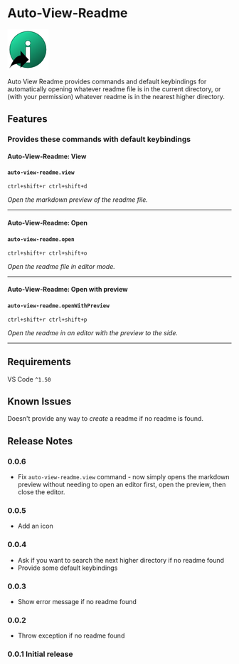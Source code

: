 # Auto-View-Readme

![auto-view-readme icon](images/icon-92.png)

Auto View Readme provides commands and default keybindings for automatically opening whatever readme file is in the current directory, or (with your permission) whatever readme is in the nearest higher directory.

## Features

### Provides these commands with default keybindings

#### Auto-View-Readme: View
**`auto-view-readme.view`**

`ctrl+shift+r ctrl+shift+d`

_Open the markdown preview of the readme file._

---
#### Auto-View-Readme: Open
**`auto-view-readme.open`**

`ctrl+shift+r ctrl+shift+o`

_Open the readme file in editor mode._

---
#### Auto-View-Readme: Open with preview
**`auto-view-readme.openWithPreview`**

`ctrl+shift+r ctrl+shift+p`

_Open the readme in an editor with the preview to the side._

---
## Requirements

VS Code `^1.50`

## Known Issues

Doesn't provide any way to _create_ a readme if no readme is found.

## Release Notes

### 0.0.6
- Fix `auto-view-readme.view` command - now simply opens the markdown preview without needing to open an editor
  first, open the preview, then close the editor.

### 0.0.5
- Add an icon

### 0.0.4 
- Ask if you want to search the next higher directory if no readme found
- Provide some default keybindings

### 0.0.3
- Show error message if no readme found

### 0.0.2
- Throw exception if no readme found

### 0.0.1 Initial release
